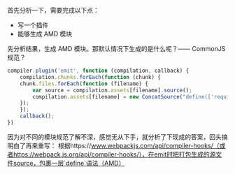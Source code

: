首先分析一下，需要完成以下点：
- 写一个插件
- 能够生成 AMD 模块

先分析结果，生成 AMD 模块。那默认情况下生成的是什么呢？—— CommonJS 规范？

```javascript
compiler.plugin('emit', function (compilation, callback) {
	compilation.chunks.forEach(function (chunk) {
	chunk.files.forEach(function (filename) {
		var source = compilation.assets[filename].source();
		compilation.assets[filename] = new ConcatSource("define(['require', 'module', 'exports'],function(require, module, exports) { return ", source, "});");
	});
	});
	callback();
})
```

因为对不同的模块规范了解不深，感觉无从下手，就分析了下现成的答案，回头搞明白了再来重写：
根据https://www.webpackjs.com/api/compiler-hooks/（或者https://webpack.js.org/api/compiler-hooks/），在emit时把打包生成的源文件source，包裹一层`define`语法（AMD）